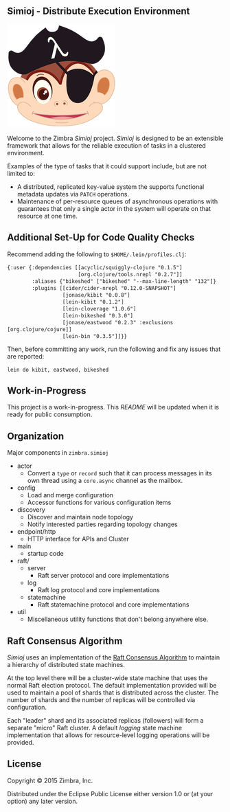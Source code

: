 ## Simioj - Distribute Execution Environment

![](./doc/img/simioj-logo-only-sm.png)

Welcome to the Zimbra _Simioj_ project.   _Simioj_ is designed to be
an extensible framework that allows for the reliable execution of
tasks in a clustered environment.

Examples of the type of tasks that it could support include, but are
not limited to:

- A distributed, replicated key-value system the supports functional
  metadata updates via `PATCH` operations.
- Maintenance of per-resource queues of asynchronous operations with
  guarantees that only a single actor in the system will operate on
  that resource at one time.

## Additional Set-Up for Code Quality Checks

Recommend adding the following to `$HOME/.lein/profiles.clj`:

    {:user {:dependencies [[acyclic/squiggly-clojure "0.1.5"]
                           [org.clojure/tools.nrepl "0.2.7"]]
            :aliases {"bikeshed" ["bikeshed" "--max-line-length" "132"]}
            :plugins [[cider/cider-nrepl "0.12.0-SNAPSHOT"]
                      [jonase/kibit "0.0.8"]
                      [lein-kibit "0.1.2"]
                      [lein-cloverage "1.0.6"]
                      [lein-bikeshed "0.3.0"]
                      [jonase/eastwood "0.2.3" :exclusions [org.clojure/cojure]]
                      [lein-bin "0.3.5"]]}}

Then, before committing any work, run the following and fix any issues
that are reported:

    lein do kibit, eastwood, bikeshed

## Work-in-Progress

This project is a work-in-progress.  This _README_ will be updated
when it is ready for public consumption.


## Organization

Major components in `zimbra.simioj`

- actor
    - Convert a `type` or `record` such that it can process messages
      in its own thread using a `core.async` channel as the mailbox.
- config
    - Load and merge configuration
    - Accessor functions for various configuration items
- discovery
    - Discover and maintain node topology
    - Notify interested parties regarding topology changes
- endpoint/http
    - HTTP interface for APIs and Cluster
- main
    - startup code
- raft/
    - server
        - Raft server protocol and core implementations
    - log
        - Raft log protocol and core implementations
    - statemachine
        - Raft statemachine protocol and core implementations
- util
    - Miscellaneous utility functions that don't belong anywhere else.

## Raft Consensus Algorithm

_Simioj_ uses an implementation of the
[Raft Consensus Algorithm](https://raftconsensus.github.io/) to
maintain a hierarchy of distributed state machines.

At the top level there will be a cluster-wide state machine that uses
the normal Raft election protocol.  The default implementation
provided will be used to maintain a pool of shards that is distributed
across the cluster.  The number of shards and the number of replicas
will be controlled via configuration.

Each "leader" shard and its associated replicas (followers) will form
a separate "micro" Raft cluster.  A default _logging_ state machine
implementation that allows for resource-level logging operations
will be provided.


## License

Copyright © 2015 Zimbra, Inc.

Distributed under the Eclipse Public License either version 1.0 or (at
your option) any later version.
